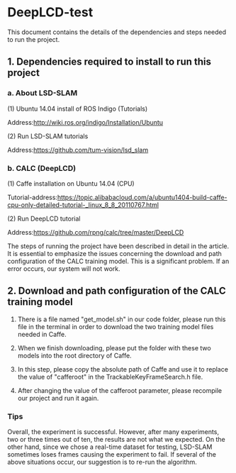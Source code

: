 # DeepLCD-test

This document contains the details of the dependencies and steps needed to run the project.

## 1. Dependencies required to install to run this project
### a. About LSD-SLAM

(1) Ubuntu 14.04 install of ROS Indigo (Tutorials)

Address:http://wiki.ros.org/indigo/Installation/Ubuntu

(2) Run LSD-SLAM tutorials

Address:https://github.com/tum-vision/lsd_slam

### b. CALC (DeepLCD)

(1) Caffe installation on Ubuntu 14.04 (CPU) 

Tutorial-address:https://topic.alibabacloud.com/a/ubuntu1404-build-caffe-cpu-only-detailed-tutorial-_linux_8_8_20110767.html

(2) Run DeepLCD tutorial

Address:https://github.com/rpng/calc/tree/master/DeepLCD

The steps of running the project have been described in detail in the article. 
It is essential to emphasize the issues concerning the download and path configuration of the CALC training model. 
This is a significant problem. If an error occurs, our system will not work.

## 2. Download and path configuration of the CALC training model

1. There is a file named "get_model.sh" in our code folder, please run this file in the terminal in order to download the two training model files needed in Caffe.

2. When we finish downloading, please put the folder with these two models into the root directory of Caffe.

3. In this step, please copy the absolute path of Caffe and use it to replace the value of "cafferoot" in the TrackableKeyFrameSearch.h file.

4. After changing the value of the cafferoot parameter, please recompile our project and run it again.

### Tips
Overall, the experiment is successful. However, after many experiments, two or three times out of ten, the results are not what we expected. 
On the other hand, since we chose a real-time dataset for testing, LSD-SLAM sometimes loses frames causing the experiment to fail. 
If several of the above situations occur, our suggestion is to re-run the algorithm.

